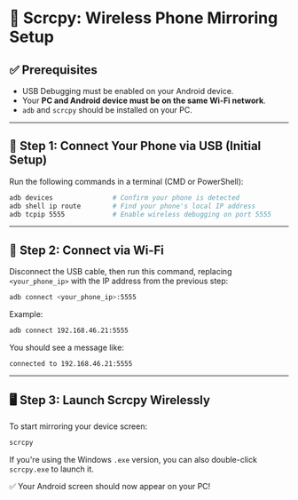 # 📲 Scrcpy: Wireless Phone Mirroring Setup

## ✅ Prerequisites
- USB Debugging must be enabled on your Android device.
- Your **PC and Android device must be on the same Wi-Fi network**.
- `adb` and `scrcpy` should be installed on your PC.

---

## 🔌 Step 1: Connect Your Phone via USB (Initial Setup)

Run the following commands in a terminal (CMD or PowerShell):

```bash
adb devices               # Confirm your phone is detected
adb shell ip route        # Find your phone's local IP address
adb tcpip 5555            # Enable wireless debugging on port 5555
```

---

## 📡 Step 2: Connect via Wi-Fi

Disconnect the USB cable, then run this command, replacing `<your_phone_ip>` with the IP address from the previous step:

```bash
adb connect <your_phone_ip>:5555
```

Example:

```bash
adb connect 192.168.46.21:5555
```

You should see a message like:

```
connected to 192.168.46.21:5555
```

---

## 🖥️ Step 3: Launch Scrcpy Wirelessly

To start mirroring your device screen:

```bash
scrcpy
```

If you're using the Windows `.exe` version, you can also double-click `scrcpy.exe` to launch it.

✅ Your Android screen should now appear on your PC!